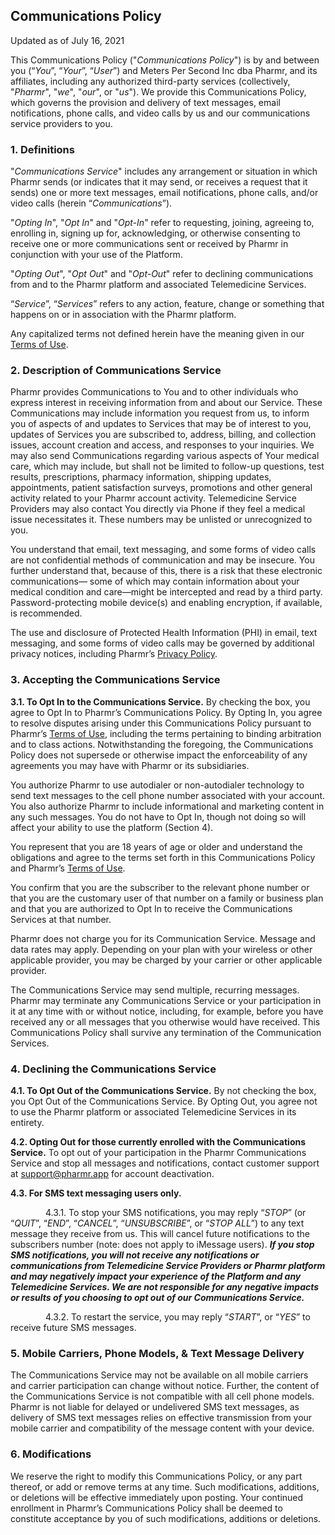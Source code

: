 ## Communications Policy
Updated as of July 16,  2021

This Communications Policy ("_Communications Policy_") is by and between you (“_You_”, “_Your_”, “_User_”) and Meters Per Second Inc dba Pharmr, and its affiliates, including any authorized third-party services (collectively, "_Pharmr_", "_we_", "_our_", or "_us_"). We provide this Communications Policy, which governs the provision and delivery of text messages, email notifications, phone calls, and video calls by us and our communications service providers to you. 

### 1.    Definitions

"_Communications Service_" includes any arrangement or situation in which Pharmr sends (or indicates that it may send, or receives a request that it sends) one or more text messages, email notifications, phone calls, and/or video calls (herein “_Communications_”).

"_Opting In_", "_Opt In_" and "_Opt-In_" refer to requesting, joining, agreeing to, enrolling in, signing up for, acknowledging, or otherwise consenting to receive one or more communications sent or received by Pharmr in conjunction with your use of the Platform.

"_Opting Out_", "_Opt Out_" and "_Opt-Out_" refer to declining communications from and to the Pharmr platform and associated Telemedicine Services.

“_Service_”, “_Services_” refers to any action, feature, change or something that happens on or in association with the Pharmr platform.

Any capitalized terms not defined herein have the meaning given in our [Terms of Use](https://github.com/Pharmr/legal/blob/main/terms-of-use.md).

### 2.    Description of Communications Service

Pharmr provides Communications to You and to other individuals who express interest in receiving information from and about our Service. These Communications may include information you request from us, to inform you of aspects of and updates to Services that may be of interest to you, updates of Services you are subscribed to, address, billing, and collection issues, account creation and access, and responses to your inquiries. We may also send Communications regarding various aspects of Your medical care, which may include, but shall not be limited to follow-up questions, test results, prescriptions, pharmacy information, shipping updates, appointments, patient satisfaction surveys, promotions and other general activity related to your Pharmr account activity. Telemedicine Service Providers may also contact You directly via Phone if they feel a medical issue necessitates it. These numbers may be unlisted or unrecognized to you.

You understand that email, text messaging, and some forms of video calls are not confidential methods of communication and may be insecure. You further understand that, because of this, there is a risk that these electronic communications— some of which may contain information about your medical condition and care—might be intercepted and read by a third party. Password-protecting mobile device(s) and enabling encryption, if available, is recommended.

The use and disclosure of Protected Health Information (PHI) in email, text messaging, and some forms of video calls may be governed by additional privacy notices, including Pharmr’s [Privacy Policy](https://github.com/Pharmr/legal/blob/main/privacy-policy.md).

### 3.     Accepting the Communications Service

**3.1.    To Opt In to the Communications Service.** By checking the box, you agree to Opt In to Pharmr’s Communications Policy. By Opting In, you agree to resolve disputes arising under this Communications Policy pursuant to Pharmr’s [Terms of Use](https://github.com/Pharmr/legal/blob/main/terms-of-use.md), including the terms pertaining to binding arbitration and to class actions. Notwithstanding the foregoing, the Communications Policy does not supersede or otherwise impact the enforceability of any agreements you may have with Pharmr or its subsidiaries.

You authorize Pharmr to use autodialer or non-autodialer technology to send text messages to the cell phone number associated with your account. You also authorize Pharmr to include informational and marketing content in any such messages. You do not have to Opt In, though not doing so will affect your ability to use the platform (Section 4).

You represent that you are 18 years of age or older and understand the obligations and agree to the terms set forth in this Communications Policy and Pharmr’s [Terms of Use](https://github.com/Pharmr/legal/blob/main/terms-of-use.md).

You confirm that you are the subscriber to the relevant phone number or that you are the customary user of that number on a family or business plan and that you are authorized to Opt In to receive the Communications Services at that number.

Pharmr does not charge you for its Communication Service. Message and data rates may apply. Depending on your plan with your wireless or other applicable provider, you may be charged by your carrier or other applicable provider.

The Communications Service may send multiple, recurring messages. Pharmr may terminate any Communications Service or your participation in it at any time with or without notice, including, for example, before you have received any or all messages that you otherwise would have received. This Communications Policy shall survive any termination of the Communication Services.

### 4.     Declining the Communications Service

**4.1.    To Opt Out of the Communications Service.** By not checking the box, you Opt Out of the Communications Service. By Opting Out, you agree not to use the Pharmr platform or associated Telemedicine Services in its entirety. 

**4.2.    Opting Out for those currently enrolled with the Communications Service.** To opt out of your participation in the Pharmr Communications Service and stop all messages and notifications, contact customer support at support@pharmr.app for account deactivation. 

**4.3.    For SMS text messaging users only.** 

&emsp;&emsp;&emsp;&emsp;4.3.1.    To stop your SMS notifications, you may reply “_STOP_” (or “_QUIT_”, “_END_”, “_CANCEL_”, “_UNSUBSCRIBE_”, or “_STOP ALL_”) to any text message they receive from us. This will cancel future notifications to the subscribers number (note: does not apply to iMessage users). ***If you stop SMS notifications, you will not receive any notifications or communications from Telemedicine Service Providers or Pharmr platform and may negatively impact your experience of the Platform and any Telemedicine Services. We are not responsible for any negative impacts or results of you choosing to opt out of our Communications Service.***

&emsp;&emsp;&emsp;&emsp;4.3.2.    To restart the service, you may reply “_START_”, or “_YES_” to receive future SMS messages.

### 5.    Mobile Carriers, Phone Models, & Text Message Delivery

The Communications Service may not be available on all mobile carriers and carrier participation can change without notice. Further, the content of the Communications Service is not compatible with all cell phone models. Pharmr is not liable for delayed or undelivered SMS text messages, as delivery of SMS text messages relies on effective transmission from your mobile carrier and compatibility of the message content with your device.

### 6.    Modifications

We reserve the right to modify this Communications Policy, or any part thereof, or add or remove terms at any time. Such modifications, additions, or deletions will be effective immediately upon posting. Your continued enrollment in Pharmr’s Communications Policy shall be deemed to constitute acceptance by you of such modifications, additions or deletions.
